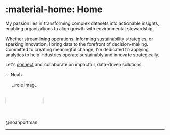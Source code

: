 # :material-home: Home

My passion lies in transforming complex datasets into actionable insights,
enabling organizations to align growth with environmental stewardship.

​Whether streamlining operations, informing sustainability strategies, or
sparking innovation, I bring data to the forefront of decision-making.
Committed to creating meaningful change, I'm dedicated to applying analytics
to help industries operate sustainably and innovate strategically.

Let's [connect](https://www.linkedin.com/in/noah-portman/) and collaborate on impactful, data-driven solutions.

-- Noah

<div class = "image-caption-wrapper">
    <img
        src="https://media.licdn.com/dms/image/v2/D5603AQEGH_L2gfd04A/profile-displayphoto-shrink_400_400/profile-displayphoto-shrink_400_400/0/1729716600472?e=1761177600&v=beta&t=3ti5H7D2W7M0Yz-31QS8CTWfo4Bt6_OtQUyImCIc1z4"
        alt="Circle Image"
        style="width:120px; height:120px; border-radius:50%; object-fit:cover;"
        class="hover-effect">
    <div class="caption-box">@noahportman</div>
</div>


---
